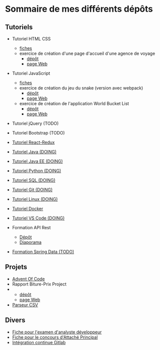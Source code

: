 # Sommaire de mes différents dépôts


## Tutoriels

- Tutoriel HTML CSS
    - [fiches](https://github.com/gaetan-varlet/tutoriel-html-css)
    - exercice de création d'une page d'accueil d'une agence de voyage
        - [dépôt](https://github.com/gaetan-varlet/exercice-html-travel-agency)
        - [page Web](https://gaetan-varlet.github.io/exercice-html-travel-agency)

- Tutoriel JavaScript
    - [fiches](https://github.com/gaetan-varlet/tutoriel-javascript)
    - exercice de création du jeu du snake (version avec webpack)
        - [dépôt](https://github.com/gaetan-varlet/exercice-javascript-snake)
        - [page Web](https://gaetan-varlet.github.io/exercice-javascript-snake)
    - exercice de création de l'application World Bucket List
        - [dépôt](https://github.com/gaetan-varlet/exercice-javascript-world-bucket-list)
        - [page Web](https://gaetan-varlet.github.io/exercice-javascript-world-bucket-list)

- Tutoriel jQuery (TODO)

- Tutoriel Bootstrap (TODO)

- [Tutoriel React-Redux](https://github.com/gaetan-varlet/tutoriel-react-redux)

- [Tutoriel Java (DOING)](https://github.com/gaetan-varlet/tutoriel-java)

- [Tutoriel Java EE (DOING)](https://github.com/gaetan-varlet/tutoriel-javaee)

- [Tutoriel Python (DOING)](https://github.com/gaetan-varlet/tutoriel-python)

- [Tutoriel SQL (DOING)](https://github.com/gaetan-varlet/tutoriel-sql)

- [Tutoriel Git (DOING)](https://github.com/gaetan-varlet/tutoriel-git)

- [Tutoriel Linux (DOING)](https://github.com/gaetan-varlet/tutoriel-linux)

- [Tutoriel Docker](https://github.com/gaetan-varlet/tutoriel-docker)

- [Tutoriel VS Code (DOING)](https://github.com/gaetan-varlet/tutoriel-vs-code)

- Formation API Rest
    - [Dépôt](https://github.com/gaetan-varlet/formation-api-rest)
    - [Diaporama](https://gaetan-varlet.github.io/formation-api-rest)

- [Formation Spring Data (TODO)](https://github.com/gaetan-varlet/formation-spring-data)

## Projets

- [Advent Of Code](https://github.com/gaetan-varlet/advent-of-code)
- Rapport Biture-Prix Project
-   - [dépôt](https://github.com/gaetan-varlet/rapport-biture-prix-project)
    - [page Web](https://gaetan-varlet.github.io/rapport-biture-prix-project)
- [Parseur CSV](https://github.com/gaetan-varlet/parseur-csv)


## Divers

- [Fiche pour l'examen d'analyste développeur](https://github.com/gaetan-varlet/analyste-developpeur)
- [Fiche pour le concours d'Attaché Principal](https://github.com/gaetan-varlet/attache-principal)
- [Intégration continue Gitlab](https://github.com/gaetan-varlet/integration-continue-gitlab)